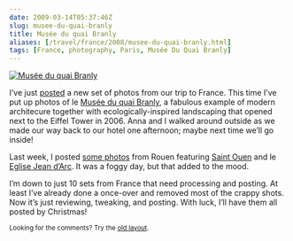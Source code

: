 ```yaml
--- 
date: 2009-03-14T05:37:46Z
slug: musee-du-quai-branly
title: Musée du quai Branly
aliases: [/travel/france/2008/musee-du-quai-branly.html]
tags: [France, photography, Paris, Musée Du Quai Branly]
---
```


<a href="https://www.flickr.com/photos/theory/sets/72157615217912698/"><img src="https://farm4.static.flickr.com/3653/3352365419_b20debecd3.jpg" alt="Musée du quai Branly" /></a>

<p>I’ve just <a href="https://www.flickr.com/photos/theory/sets/72157615217912698/" title="Musée du quai Branly">posted</a>
a new set of photos from our trip to
France. This time I’ve put up photos of le
<a href="http://www.quaibranly.fr/">Musée du quai Branly</a>, a fabulous example
of modern architecure together with ecologically-inspired landscaping that
opened next to the Eiffel Tower in 2006. Anna and I walked around outside as
we made our way back to our hotel one afternoon; maybe next time we’ll go
inside!</p>

<p>Last week, I posted <a href="https://www.flickr.com/photos/theory/sets/72157614752983549/" title="Saint Ouen, Eglise Jean d’Arc">some photos</a> from Rouen featuring
<a href="https://en.wikipedia.org/wiki/Abbey_of_Saint-Ouen" title="Wikipedia: “Church of St. Ouen, Rouen”">Saint Ouen</a> and le
<a href="http://www.cathedrale-rouen.net/patrimoine/visites/stejda.htm">Eglise Jean d’Arc</a>. It was a foggy day, but that added to the mood.</p>

<p>I’m down to just 10 sets from France that need processing and posting. At
least I’ve already done a once-over and removed most of the crappy shots. Now
it’s just reviewing, tweaking, and posting. With luck, I’ll have them all posted
by Christmas!</p>

<p class="past"><small>Looking for the comments? Try the <a rel="nofollow" href="//past.justatheory.com/travel/france/2008/musee-du-quai-branly.html">old layout</a>.</small></p>


